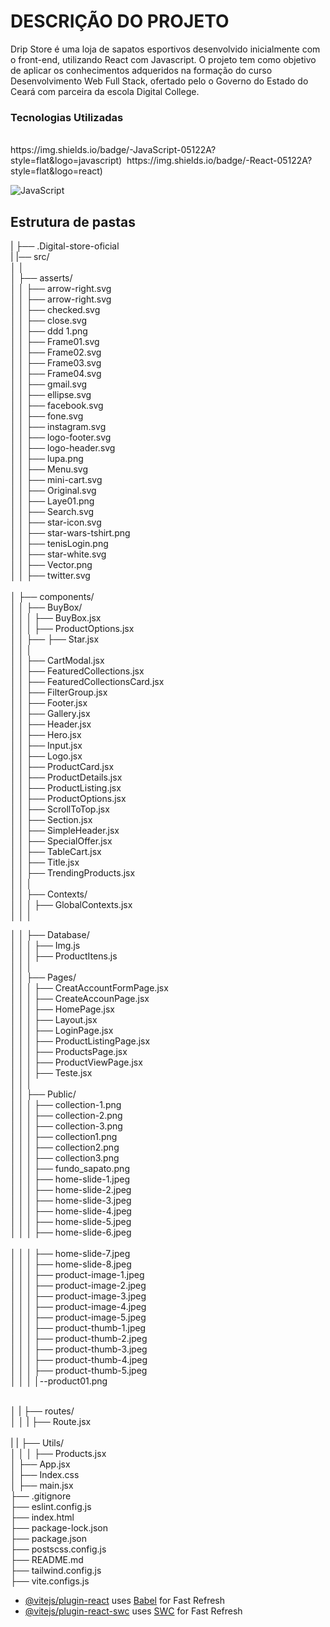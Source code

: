 
<h1>DESCRIÇÃO DO PROJETO</h1>

<p>Drip Store é uma loja de sapatos esportivos desenvolvido inicialmente com o front-end, utilizando React com Javascript. O projeto tem como objetivo de aplicar os conhecimentos adqueridos na formação do curso Desenvolvimento Web Full Stack, ofertado pelo o Governo do Estado do Ceará com parceira da escola Digital College.<p/>

<h3>Tecnologias Utilizadas</h3>
<br/>
https://img.shields.io/badge/-JavaScript-05122A?style=flat&logo=javascript)&nbsp;
https://img.shields.io/badge/-React-05122A?style=flat&logo=react)&nbsp;

![JavaScript](https://img.shields.io/badge/-JavaScript-05122A?style=flat&logo=javascript)&nbsp;


<h2>Estrutura de pastas</h2>

|    ├── .Digital-store-oficial
<br/>
|     |── src/
<br/>
│    │
<br/>
│    ├── asserts/
<br/>
│    │    ├── arrow-right.svg
<br/>
│    │    ├── arrow-right.svg
<br/>
│    │    ├── checked.svg
<br/>
│    │    ├── close.svg
<br/>
│    │    ├── ddd 1.png
<br/>
│    │    ├── Frame01.svg
<br/>
│    │    ├── Frame02.svg
<br/>
│    │    ├── Frame03.svg
<br/>
│    │    ├── Frame04.svg
<br/>
│    │    ├── gmail.svg
<br/>
│    │    ├── ellipse.svg
<br/>
│    │    ├── facebook.svg
<br/>
│    │    ├── fone.svg
<br/>
│    │    ├── instagram.svg
<br/>
│    │    ├── logo-footer.svg
<br/>
│    │    ├── logo-header.svg
<br/>
│    │    ├── lupa.png
<br/>
│    │    ├── Menu.svg
<br/>
│    │    ├── mini-cart.svg
<br/>
│    │    ├── Original.svg
<br/>
│    │    ├── Laye01.png
<br/>
│    │    ├── Search.svg
<br/>
│    │    ├── star-icon.svg
<br/>
│    │    ├── star-wars-tshirt.png
<br/>
│    │    ├── tenisLogin.png
<br/>
│    │    ├── star-white.svg
<br/>
│    │    ├── Vector.png
<br/>
│    │    ├── twitter.svg
<br/>
<br/>
│    ├── components/
<br/>
│    │    ├── BuyBox/
<br/>
│    │    │   ├── BuyBox.jsx
<br/>
│    │    │   ├── ProductOptions.jsx
<br/>
│    │    ├── ├── Star.jsx
<br/>
│    │    │
<br/>
│    │    ├── CartModal.jsx
<br/>
│    │    ├── FeaturedCollections.jsx
<br/>
│    │    ├── FeaturedCollectionsCard.jsx
<br/>
│    │    ├── FilterGroup.jsx
<br/>
│    │    ├── Footer.jsx
<br/>
│    │    ├── Gallery.jsx
<br/>
│    │    ├── Header.jsx
<br/>
│    │    ├── Hero.jsx
<br/>
│    │    ├── Input.jsx
<br/>
│    │    ├── Logo.jsx
<br/>
│    │    ├── ProductCard.jsx
<br/>
│    │    ├── ProductDetails.jsx
<br/>
│    │    ├── ProductListing.jsx
<br/>
│    │    ├── ProductOptions.jsx
<br/>
│    │    ├── ScrollToTop.jsx
<br/>
│    │    ├── Section.jsx
<br/>
│    │    ├── SimpleHeader.jsx
<br/>
│    │    ├── SpecialOffer.jsx
<br/>
│    │    ├── TableCart.jsx
<br/>
│    │    ├── Title.jsx
<br/>
│    │    ├── TrendingProducts.jsx
<br/>
│    │    │
<br/>
│    │    ├── Contexts/
<br/>
│    │    │   ├── GlobalContexts.jsx
<br/>
│    │    │
<br/>

│    │    ├── Database/
<br/>
│    │    │   ├── Img.js
<br/>
│    │    │   ├── ProductItens.js
<br/>
│    │    │
<br/>
│    │    ├── Pages/
<br/>
│    │    │   ├── CreatAccountFormPage.jsx
<br/>
│    │    │   ├── CreateAccounPage.jsx
<br/>
│    │    │   ├── HomePage.jsx
<br/>
│    │    │   ├── Layout.jsx
<br/>
│    │    │   ├── LoginPage.jsx
<br/>
│    │    │   ├── ProductListingPage.jsx
<br/>
│    │    │   ├── ProductsPage.jsx
<br/>
│    │    │   ├── ProductViewPage.jsx
<br/>
│    │    │   ├── Teste.jsx
<br/>
│    │    │
<br/>
│    │    ├── Public/
<br/>
│    │    │   ├── collection-1.png
<br/>
│    │    │   ├── collection-2.png
<br/>
│    │    │   ├── collection-3.png
<br/>
│    │    │   ├── collection1.png
<br/>
│    │    │   ├── collection2.png
<br/>
│    │    │   ├── collection3.png
<br/>
│    │    │   ├── fundo_sapato.png
<br/>
│    │    │   ├── home-slide-1.jpeg
<br/>
│    │    │   ├── home-slide-2.jpeg
<br/>
│    │    │   ├── home-slide-3.jpeg
<br/>
│    │    │   ├── home-slide-4.jpeg
<br/>
│    │    │   ├── home-slide-5.jpeg
<br/>
│    │    │   ├── home-slide-6.jpeg<br/>
<br/>
│    │    │   ├── home-slide-7.jpeg
<br/>
│    │    │   ├── home-slide-8.jpeg
<br/>
│    │    │   ├── product-image-1.jpeg
<br/>
│    │    │   ├── product-image-2.jpeg
<br/>
│    │    │   ├── product-image-3.jpeg
<br/>
│    │    │   ├── product-image-4.jpeg
<br/>
│    │    │   ├── product-image-5.jpeg
<br/>
│    │    │   ├── product-thumb-1.jpeg
<br/>
│    │    │   ├── product-thumb-2.jpeg
<br/>
│    │    │   ├── product-thumb-3.jpeg
<br/>
│    │    │   ├── product-thumb-4.jpeg
<br/>
│    │    │   ├── product-thumb-5.jpeg
<br/>
│    │    │   │--product01.png

<br/>
│    |        ├── routes/
<br/>
│    │    |   ├── Route.jsx
<br/>
<br/>
|    |    ├── Utils/
<br/>
│    │    │    ├── Products.jsx
<br/>
│    ├── App.jsx
<br/>
│    ├── Index.css
<br/>
│    ├── main.jsx
<br/>
├── .gitignore
<br/>
├── eslint.config.js
<br/>
├── index.html
<br/>
├── package-lock.json
<br/>
├── package.json
<br/>
├── postscss.config.js
<br/>
├── README.md
<br/>
├── tailwind.config.js
<br/>
├── vite.configs.js
<br/>



- [@vitejs/plugin-react](https://github.com/vitejs/vite-plugin-react/blob/main/packages/plugin-react/README.md) uses [Babel](https://babeljs.io/) for Fast Refresh
- [@vitejs/plugin-react-swc](https://github.com/vitejs/vite-plugin-react-swc) uses [SWC](https://swc.rs/) for Fast Refresh
